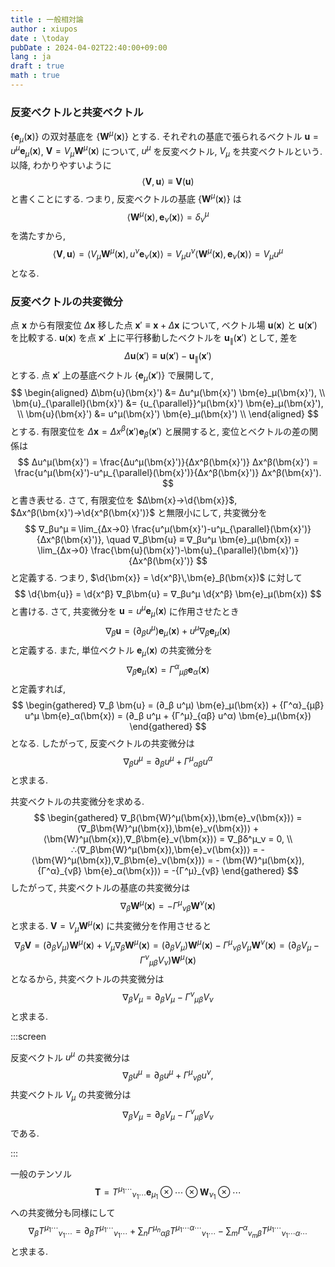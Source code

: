 ```yaml
---
title : 一般相対論
author : xiupos
date : \today
pubDate : 2024-04-02T22:40:00+09:00
lang : ja
draft : true
math : true
---
```


### 反変べクトルと共変ベクトル

$\{\bm{e}_μ(\bm{x})\}$ の双対基底を $\{\bm{W}^μ(\bm{x})\}$ とする. それぞれの基底で張られるベクトル $\bm{u} = u^μ \bm{e}_μ(\bm{x})$, $\bm{V} = V_μ \bm{W}^μ(\bm{x})$ について, $u^μ$ を反変ベクトル, $V_μ$ を共変ベクトルという. 以降, わかりやすいように
$$
⟨\bm{V},\bm{u}⟩ ≡ \bm{V}(\bm{u})
$$
と書くことにする. つまり, 反変ベクトルの基底 $\{\bm{W}^μ(\bm{x})\}$ は
$$
⟨\bm{W}^μ(\bm{x}),\bm{e}_ν(\bm{x})⟩ = δ^μ_ν
$$
を満たすから,
$$
⟨\bm{V},\bm{u}⟩ = ⟨V_μ \bm{W}^μ(\bm{x}), u^ν \bm{e}_ν(\bm{x})⟩ = V_μ u^ν ⟨\bm{W}^μ(\bm{x}),\bm{e}_ν(\bm{x})⟩ = V_μ u^μ
$$
となる.

### 反変ベクトルの共変微分

点 $\bm{x}$ から有限変位 $Δ\bm{x}$ 移した点 $\bm{x}'≡\bm{x}+Δ\bm{x}$ について, ベクトル場 $\bm{u}(\bm{x})$ と $\bm{u}(\bm{x}')$ を比較する. $\bm{u}(\bm{x})$ を点 $\bm{x}'$ 上に平行移動したベクトルを $\bm{u}_{\parallel}(\bm{x}')$ として, 差を
$$
Δ\bm{u}(\bm{x}') ≡ \bm{u}(\bm{x}') - \bm{u}_{\parallel}(\bm{x}')
$$
とする. 点 $\bm{x}'$ 上の基底ベクトル $\{\bm{e}_μ(\bm{x}')\}$ で展開して,
$$
\begin{aligned}
  Δ\bm{u}(\bm{x}') &= Δu^μ(\bm{x}') \bm{e}_μ(\bm{x}'), \\
  \bm{u}_{\parallel}(\bm{x}') &= {u_{\parallel}}^μ(\bm{x}') \bm{e}_μ(\bm{x}'), \\
  \bm{u}(\bm{x}') &= u^μ(\bm{x}') \bm{e}_μ(\bm{x}') \\
\end{aligned}
$$
とする. 有限変位を $Δ\bm{x} = Δx^β(\bm{x}')\bm{e}_β(\bm{x}')$ と展開すると, 変位とベクトルの差の関係は
$$
Δu^μ(\bm{x}') = \frac{Δu^μ(\bm{x}')}{Δx^β(\bm{x}')} Δx^β(\bm{x}') = \frac{u^μ(\bm{x}')-u^μ_{\parallel}(\bm{x}')}{Δx^β(\bm{x}')} Δx^β(\bm{x}').
$$
と書き表せる. さて, 有限変位を $Δ\bm{x}→\d{\bm{x}}$, $Δx^β(\bm{x}')→\d{x^β(\bm{x}')}$ と無限小にして, 共変微分を
$$
∇_βu^μ ≡ \lim_{Δx→0} \frac{u^μ(\bm{x}')-u^μ_{\parallel}(\bm{x}')}{Δx^β(\bm{x}')}, \quad ∇_β\bm{u} ≡ ∇_βu^μ \bm{e}_μ(\bm{x}) = \lim_{Δx→0} \frac{\bm{u}(\bm{x}')-\bm{u}_{\parallel}(\bm{x}')}{Δx^β(\bm{x}')}
$$
と定義する. つまり, $\d{\bm{x}} = \d{x^β}\,\bm{e}_β(\bm{x})$ に対して
$$
\d{\bm{u}} = \d{x^β} ∇_β\bm{u} = ∇_βu^μ \d{x^β} \bm{e}_μ(\bm{x})
$$
と書ける. さて, 共変微分を $\bm{u} = u^μ \bm{e}_μ(\bm{x})$ に作用させたとき
$$
∇_β \bm{u} = (∂_β u^μ) \bm{e}_μ(\bm{x}) + u^μ ∇_β \bm{e}_μ(\bm{x})
$$
と定義する. また, 単位ベクトル $\bm{e}_μ(\bm{x})$ の共変微分を
$$
∇_β \bm{e}_μ(\bm{x}) = {Γ^α}_{μβ} \bm{e}_α(\bm{x})
$$
と定義すれば,
$$
\begin{gathered}
  ∇_β \bm{u} = (∂_β u^μ) \bm{e}_μ(\bm{x}) + {Γ^α}_{μβ} u^μ \bm{e}_α(\bm{x}) = (∂_β u^μ + {Γ^μ}_{αβ} u^α) \bm{e}_μ(\bm{x})
\end{gathered}
$$
となる. したがって, 反変ベクトルの共変微分は
$$
∇_βu^μ = ∂_β u^μ + {Γ^μ}_{αβ} u^α
$$
と求まる.

共変ベクトルの共変微分を求める.
$$
\begin{gathered}
  ∇_β⟨\bm{W}^μ(\bm{x}),\bm{e}_ν(\bm{x})⟩ = ⟨∇_β\bm{W}^μ(\bm{x}),\bm{e}_ν(\bm{x})⟩ + ⟨\bm{W}^μ(\bm{x}),∇_β\bm{e}_ν(\bm{x})⟩ = ∇_βδ^μ_ν = 0, \\
  ∴⟨∇_β\bm{W}^μ(\bm{x}),\bm{e}_ν(\bm{x})⟩ = - ⟨\bm{W}^μ(\bm{x}),∇_β\bm{e}_ν(\bm{x})⟩ = - ⟨\bm{W}^μ(\bm{x}), {Γ^α}_{νβ} \bm{e}_α(\bm{x})⟩ = -{Γ^μ}_{νβ}
\end{gathered}
$$
したがって, 共変ベクトルの基底の共変微分は
$$
∇_β\bm{W}^μ(\bm{x}) = -{Γ^μ}_{νβ} \bm{W}^ν(\bm{x})
$$
と求まる. $\bm{V} = V_μ \bm{W}^μ(\bm{x})$ に共変微分を作用させると
$$
∇_β\bm{V} = (∂_βV_μ) \bm{W}^μ(\bm{x}) + V_μ ∇_β\bm{W}^μ(\bm{x}) = (∂_βV_μ) \bm{W}^μ(\bm{x}) - {Γ^μ}_{νβ} V_μ \bm{W}^ν(\bm{x}) = (∂_βV_μ - {Γ^ν}_{μβ} V_ν) \bm{W}^μ(\bm{x})
$$
となるから, 共変ベクトルの共変微分は
$$
∇_βV_μ = ∂_βV_μ - {Γ^ν}_{μβ} V_ν
$$
と求まる.

:::screen

反変ベクトル $u^μ$ の共変微分は
$$
∇_βu^μ = ∂_β u^μ + {Γ^μ}_{νβ} u^ν,
$$
共変ベクトル $V_μ$ の共変微分は
$$
∇_βV_μ = ∂_βV_μ - {Γ^ν}_{μβ} V_ν
$$
である.

:::

一般のテンソル
$$
\bm{T} = {T^{μ_1 \cdots}}_{ν_1 \cdots} \bm{e}_{μ_1} \otimes \cdots \otimes \bm{W}_{ν_1} \otimes \cdots
$$
への共変微分も同様にして
$$
∇_β {T^{μ_1 \cdots}}_{ν_1 \cdots} = ∂_β {T^{μ_1 \cdots}}_{ν_1 \cdots} + ∑_n {Γ^{μ_n}}_{αβ} {T^{μ_1 \cdots α \cdots}}_{ν_1 \cdots} - ∑_m {Γ^α}_{ν_mβ} {T^{μ_1 \cdots}}_{ν_1 \cdots α \cdots}
$$
と求まる.
